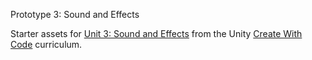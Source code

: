 Prototype 3: Sound and Effects

Starter assets for [Unit 3: Sound and Effects][unit3] from the Unity [Create With Code][cwc] curriculum.

[cwc]: <>
[unit3]: <https://learn.unity.com/project/unit-3-sound-and-effects/?courseId=5cf96c41edbc2a2ca6e8810f>
